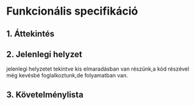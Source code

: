 # Funkcionális specifikáció
## 1. Áttekintés

## 2. Jelenlegi helyzet
jelenlegi helyzetet tekintve kis elmaradásban van részünk,a kód részével még kevésbé foglalkoztunk,de folyamatban van.
## 3. Követelménylista

